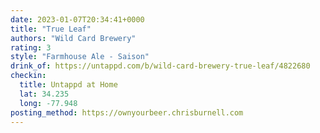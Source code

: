 ```yaml
---
date: 2023-01-07T20:34:41+0000
title: "True Leaf"
authors: "Wild Card Brewery"
rating: 3
style: "Farmhouse Ale - Saison"
drink_of: https://untappd.com/b/wild-card-brewery-true-leaf/4822680
checkin:
  title: Untappd at Home
  lat: 34.235
  long: -77.948
posting_method: https://ownyourbeer.chrisburnell.com
---
```

